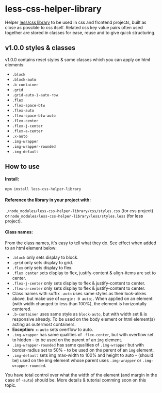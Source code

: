 # less-css-helper-library

Helper [less/css library](https://github.com/code-collabo/less-css-helper-library) to be used in css and frontend projects, built as close as possible to css itself. Related css key value pairs often used together are stored in classes for ease, reuse and to give quick structuring.
 
## v1.0.0 styles & classes
v1.0.0 contains reset styles & some classes which you can apply on html elements:

* `.block` 
* `.block-auto`
* `.b-container` 
* `.grid`
* `.grid-auto-1-auto-row` 
* `.flex` 
* `.flex-space-btw` 
* `.flex-auto` 
* `.flex-space-btw-auto` 
* `.flex-center` 
* `.flex-j-center` 
* `.flex-a-center` 
* `.x-auto` 
* `.img-wrapper` 
* `.img-wrapper-rounded` 
* `.img-default`

## How to use
#### Install:
`npm install less-css-helper-library`

#### Reference the library in your project with:
`./node_modules/less-css-helper-library/css/styles.css` (for css project) or `node_modules/less-css-helper-library/less/styles.less` (for less project).

#### Class names:
From the class names, it's easy to tell what they do. See effect when added to an html element below:
* `.block` only sets display to block.
* `.grid` only sets display to grid. 
* `.flex` only sets display to flex.
* `.flex center` sets display to flex, justify-content & align-items are set to center. 
* `.flex-j-center` only sets display to flex & justify-content to center.
* `.flex-a-center` only sets display to flex & justify-content to center.
* Class names with suffix `-auto` uses same styles as their look-alikes above, but make use of `margin: 0 auto;`. When applied on an element (with width changed to less than 100%), the element is horizontally centered. 
* `.b-container` uses same style as `block-auto`, but with width set & is responsive already. To be used on the body element or html element(s) acting as outermost containers.
* **Exception:** `x-auto` sets overflow to auto.
* `.img-wrapper` has same qualities of `.flex-center`, but with overflow set to hidden - to be used on the parent of an `img` element.
* `.img-wrapper-rounded` has same qualities of `.img-wrapper` but with border-radius set to 50% - to be used on the parent of an `img` element.
* `.img-default` sets img max-width to 100% and height to auto - (should be) used on the img element whose parent uses `.img-wrapper` or `.img-wrapper-rounded`.

You have total control over what the width of the element (and margin in the case of `-auto`) should be. More details & tutorial comming soon on this topic.


